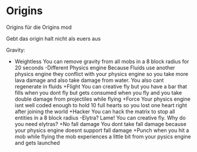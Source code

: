 # Origins
Origins für die Origins mod

Gebt das origin halt nicht als euers aus

Gravity:
  + Weightless
    You can remove gravity from all mobs in a 8 block radius for 20 seconds
  -Different Physics engine
    Because Fluids use another physics engine they conflict with your physics engine so you take more lava damage and also take damage from water. You also cant regenerate in fluids
  +Flight
    You can creative fly but you have a bar that fills when you dont fly but gets consumed when you fly and you take double damage from projectiles while flying
  +Force
    Your physics engine isnt well coded enough to hold 10 full hearts so you lost one heart right after joining the world
  +Hacker
    You can hack the matrix to stop all entities in a 8 block radius
  -Elytra?
    Lame! You can creative fly. Why do you need elytras?
  +No fall damage
    You dont take fall damage because your physics engine doesnt support fall damage
  +Punch
    when you hit a mob while flying the mob experiences a little bit from your pysics engine and gets launched
